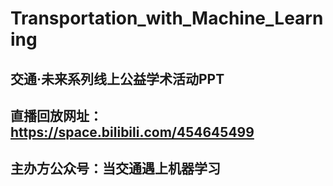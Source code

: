 # Transportation_with_Machine_Learning

## 交通·未来系列线上公益学术活动PPT

## 直播回放网址：https://space.bilibili.com/454645499

## 主办方公众号：当交通遇上机器学习
